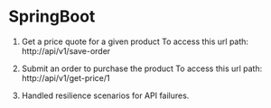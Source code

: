 # SpringBoot

1. Get a price quote for a given product
To access this url path: 
http:/<endpoint>/api/v1/save-order

2. Submit an order to purchase the product
To access this url path: 
http:/<endpoint>/api/v1/get-price/1

3. Handled resilience scenarios for API failures.
